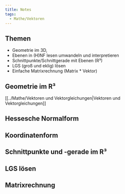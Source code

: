 ```yaml
---
title: Notes
tags:
  - Mathe/Vektoren
---
```


## Themen

- Geometrie im 3D, 
- Ebenen in (H)NF lesen umwandeln und interpretieren
- Schnittpunkte/Schnittgerade mit Ebenen (R³) 
- LGS (groß und eklig) lösen
- Einfache Matrixrechnung (Matrix * Vektor)

## Geometrie im R³
[[../Mathe/Vektoren und Vektorgleichungen|Vektoren und Vektorgleichungen]]

## Hessesche Normalform

## Koordinatenform

## Schnittpunkte und -gerade im R³

## LGS lösen

## Matrixrechnung